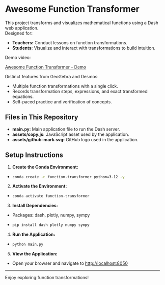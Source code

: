 # Awesome Function Transformer

This project transforms and visualizes mathematical functions using a Dash web application.  
Designed for:
- **Teachers:** Conduct lessons on function transformations.
- **Students:** Visualize and interact with transformations to build intuition.  

Demo video:

[Awesome Function Transformer - Demo](https://github.com/user-attachments/assets/d5086af4-8db1-43b5-8758-e0a2baa32ca2)

Distinct features from GeoGebra and Desmos:
- Multiple function transformations with a single click.
- Records transformation steps, expressions, and exact transformed equations.
- Self-paced practice and verification of concepts.

## Files in This Repository
- **main.py:** Main application file to run the Dash server.
- **assets/copy.js:** JavaScript asset used by the application.
- **assets/github-mark.svg:** GitHub logo used in the application.

## Setup Instructions
1. **Create the Conda Environment:**
  - ```sh
    conda create -n function-transformer python=3.12 -y
    ```
2. **Activate the Environment:**
  - ```sh
    conda activate function-transformer
    ```
3. **Install Dependencies:**
  - Packages: dash, plotly, numpy, sympy
  - ```sh
    pip install dash plotly numpy sympy
    ```
4. **Run the Application:**
  - ```sh
    python main.py
    ```
5. **View the Application:**
  - Open your browser and navigate to [http://localhost:8050](http://localhost:8050)

---

Enjoy exploring function transformations!

